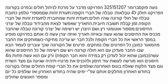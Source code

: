 ﻿נועה פוקסברומר 325151207
הפרויקט מדבר על מרכת לניהול חולים ובפרט בקורונה
הפרויקט חולק ל4 טבלאות:
טבלה של חברי הקופה:תעודת זהות.שםמספרי טלפון כתובת
      טבלה של חולי קורונה שהיו חולים:תעודת זהות שמחוברת לתעודת זהות של חברי הקופה.זמן קבלת תשובה חיובית.התאריך שאפשר לצאת מהבידוד
      טבלה של יצרני החיסונים:מספור אוטומטי רץ.ושם היצרן יש רשימה של יצרני קורונה
      טבלה שהחבר מכניס את החיסונים שהוא עשה ובאיזה תאריך ואיזה יצרן עשה לו אותם
בפרויקט מופיע במסך הראשי את כל חברי הקופה ולכל חבר יש עריכה מחיקה-כשמוחקים את החבר מהמאגר כמובן כל הפרטים שלו נמחקים.
 פרטים של הקורונה שכך עוברים לעמוד הבא שבו החבר מעדכן עם הוא חולה קורונה ויש שם רשימה של כל החיסונים שהוא עשה(כמובן שהוא יכול לעדכן רק במידה והוא חבר הקופה) ורק עם הוא עשה פחות מ4 חיסונים הוא מורשה לעשות עוד חיסון ולהכניס את פרטיו-תיהיה שגיעה גם מצד השרת וגם מצד הלקוח
שאלת בונוס האחרונה:שולפים את כל חברי קופת החולים שחלו בקורונה בחודש האחרון מחלקים אותם עפ"י ימים שהיה בחודש האחרון ואז שולפים כל יום ומספר האנשים שחולים


